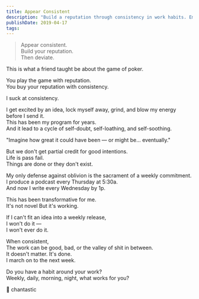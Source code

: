 ```yaml
---
title: Appear Consistent
description: "Build a reputation through consistency in work habits. Embrace weekly commitments to transform your productivity and overcome self-doubt."
publishDate: 2019-04-17
tags:
---
```


> Appear consistent.  
> Build your reputation.  
> Then deviate.

This is what a friend taught be about the game of poker.

You play the game with reputation.  
You buy your reputation with consistency.

I suck at consistency.

I get excited by an idea, lock myself away, grind, and blow my energy before I send it.  
This has been my program for years.  
And it lead to a cycle of self-doubt, self-loathing, and self-soothing.

"Imagine how great it could have been — or might be... eventually."

But we don't get partial credit for good intentions.  
Life is pass fail.  
Things are done or they don't exist.

My only defense against oblivion is the sacrament of a weekly commitment.  
I produce a podcast every Thursday at 5:30a.  
And now I write every Wednesday by 1p.

This has been transformative for me.  
It's not novel
But it's working.

If I can't fit an idea into a weekly release,  
I won't do it —  
I won't ever do it.

When consistent,  
The work can be good, bad, or the valley of shit in between.  
It doesn't matter.
It's done.  
I march on to the next week.

Do you have a habit around your work?  
Weekly, daily, morning, night, what works for you?

📅 chantastic
